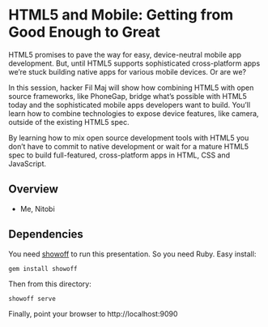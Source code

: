 HTML5 and Mobile: Getting from Good Enough to Great
====

HTML5 promises to pave the way for easy, device-neutral mobile app development. But, until HTML5 supports sophisticated cross-platform apps we’re stuck building native apps for various mobile devices. Or are we?

In this session, hacker Fil Maj will show how combining HTML5 with open source frameworks, like PhoneGap, bridge what’s possible with HTML5 today and the sophisticated mobile apps developers want to build. You’ll learn how to combine technologies to expose device features, like camera, outside of the existing HTML5 spec.

By learning how to mix open source development tools with HTML5 you don’t have to commit to native development or wait for a mature HTML5 spec to build full-featured, cross-platform apps in HTML, CSS and JavaScript.

Overview
----

* Me, Nitobi

Dependencies
----

You need [showoff](https://github.com/schacon/showoff) to run this
presentation. So you need Ruby. Easy install:

    gem install showoff

Then from this directory:

    showoff serve

Finally, point your browser to http://localhost:9090
